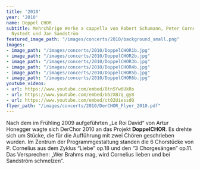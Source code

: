 ```yaml
---
title: '2010'
year: '2010'
name: Doppel CHOR
subtitle: Mehrchörige Werke a cappella von Robert Schumann, Peter Cornelius, Knut
  Nystedt und Jan Sandström
featured_image_path: "/images/concerts/2010/background_small.png"
images:
- image_path: "/images/concerts/2010/DoppelCHOR1b.jpg"
- image_path: "/images/concerts/2010/DoppelCHOR2b.jpg"
- image_path: "/images/concerts/2010/DoppelCHOR3b.jpg"
- image_path: "/images/concerts/2010/DoppelCHOR4b.jpg"
- image_path: "/images/concerts/2010/DoppelCHOR5b.jpg"
- image_path: "/images/concerts/2010/DoppelCHOR6b.jpg"
youtube_videos:
- url: https://www.youtube.com/embed/8tn5Yw6UkRo
- url: https://www.youtube.com/embed/U52XB7q_gy8
- url: https://www.youtube.com/embed/ct02UiessdQ
flyer_path: "/images/concerts/2010/DerCHOR_Flyer_2010.pdf"
---
```


Nach dem im Fr&uuml;hling 2009 aufgef&uuml;hrten „Le Roi David“ von Artur Honegger wagte sich DerChor 2010 an das Projekt **DoppelCHOR**. Es drehte sich um St&uuml;cke, die f&uuml;r die Auff&uuml;hrung mit zwei Ch&ouml;ren geschrieben wurden. Im Zentrum der Programmgestaltung standen die 6 Chorst&uuml;cke von P. Cornelius aus dem Zyklus “Liebe” op.18 und den “3 Chorges&auml;ngen” op.11. Das Versprechen: „Wer Brahms mag, wird Cornelius lieben und bei Sandstr&ouml;m schmelzen“.